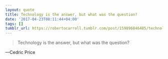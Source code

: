 ```yaml
---
layout: quote
title: Technology is the answer, but what was the question?
date: '2017-04-23T08:11:44+04:00'
tags: []
tumblr_url: https://robertocarroll.tumblr.com/post/159896846485/technology-is-the-answer-but-what-was-the
---
```

<blockquote>Technology is the answer, but what was the question?</blockquote>&#8212;Cedric Price
